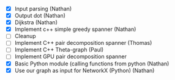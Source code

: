 - [X] Input parsing (Nathan)
- [X] Output dot (Nathan)
- [X] Dijkstra (Nathan)
- [X] Implement c++ simple greedy spanner (Nathan)
- [ ] Cleanup
- [ ] Implement C++ pair decomposition spanner (Thomas)
- [ ] Implement C++ Theta-graph (Paul)
- [ ] Implement GPU pair decomposition spanner
- [X] Basic Python module (calling functions from python (Nathan)
- [X] Use our graph as input for NetworkX (Python) (Nathan)
